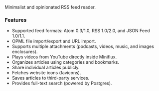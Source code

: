 Minimalist and opinionated RSS feed reader.

### Features

- Supported feed formats: Atom 0.3/1.0, RSS 1.0/2.0, and JSON Feed 1.0/1.1.
- OPML file import/export and URL import.
- Supports multiple attachments (podcasts, videos, music, and images enclosures).
- Plays videos from YouTube directly inside Miniflux.
- Organizes articles using categories and bookmarks.
- Share individual articles publicly.
- Fetches website icons (favicons).
- Saves articles to third-party services.
- Provides full-text search (powered by Postgres).
